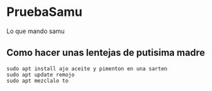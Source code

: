 # PruebaSamu
Lo que mando samu
## Como hacer unas lentejas de  putisima madre 
```
sudo apt install ajo aceite y pimenton en una sarten
sudo apt update remojo
sudo apt mezclalo to 